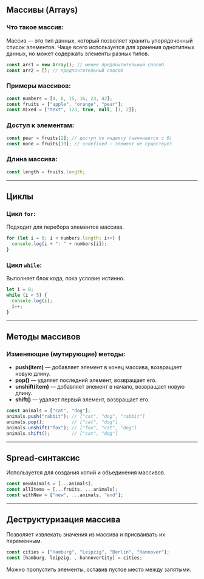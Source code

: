 ## **Массивы (Arrays)**

### Что такое массив:

Массив — это тип данных, который позволяет хранить упорядоченный список элементов. Чаще всего используется для хранения однотипных данных, но может содержать элементы разных типов.

```js
const arr1 = new Array(); // менее предпочтительный способ
const arr2 = []; // предпочтительный способ
```

### Примеры массивов:

```js
const numbers = [4, 8, 15, 16, 23, 42];
const fruits = ["apple", "orange", "pear"];
const mixed = ["text", 123, true, null, [1, 2]];
```

### Доступ к элементам:

```js
const pear = fruits[2]; // доступ по индексу (начинается с 0)
const none = fruits[10]; // undefined — элемент не существует
```

### Длина массива:

```js
const length = fruits.length;
```

___

## **Циклы**

### Цикл `for`:

Подходит для перебора элементов массива.

```js
for (let i = 0; i < numbers.length; i++) {
  console.log(i + ": " + numbers[i]);
}
```

### Цикл `while`:

Выполняет блок кода, пока условие истинно.

```js
let i = 0;
while (i < 5) {
  console.log(i);
  i++;
}
```

___

## **Методы массивов**

### Изменяющие (мутирующие) методы:

-   **push(item)** — добавляет элемент в конец массива, возвращает новую длину.
-   **pop()** — удаляет последний элемент, возвращает его.
-   **unshift(item)** — добавляет элемент в начало, возвращает новую длину.
-   **shift()** — удаляет первый элемент, возвращает его.

```js
const animals = ["cat", "dog"];
animals.push("rabbit"); // ["cat", "dog", "rabbit"]
animals.pop();          // ["cat", "dog"]
animals.unshift("fox"); // ["fox", "cat", "dog"]
animals.shift();        // ["cat", "dog"]
```

___

## **Spread-синтаксис**

Используется для создания копий и объединения массивов.

```js
const newAnimals = [...animals];
const allItems = [...fruits, ...animals];
const withNew = ["new", ...animals, "end"];
```

___

## **Деструктуризация массива**

Позволяет извлекать значения из массива и присваивать их переменным.

```js
const cities = ["Hamburg", "Leipzig", "Berlin", "Hannover"];
const [hamburg, leipzig, , hannoverCity] = cities;
```

Можно пропустить элементы, оставив пустое место между запятыми.
